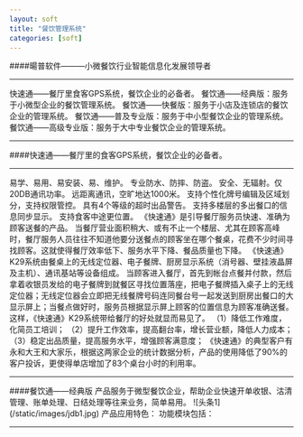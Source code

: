 ```yaml
---
layout: soft
title: "餐饮管理系统"
categories: [soft]
---
```

####暘普软件———小微餐饮行业智能信息化发展领导者
<hr/>
     快速通——餐厅里食客GPS系统，餐饮企业的必备者。
     餐饮通——经典版：服务于小微型企业的餐饮管理系统。
     餐饮通——快餐版：服务于小店及连锁店的餐饮企业的管理系统。
     餐饮通——普及专业版：服务于中小型餐饮企业的管理系统。
     餐饮通——高级专业版：服务于大中专业餐饮企业的管理系统。
<hr/>
####快速通——餐厅里的食客GPS系统，餐饮企业的必备者。
<hr/>
     易学、易用、易安装、易、维护。
     专业防水、防摔、防盗。
     安全、无辐射。仅20DB通讯功率。
     远距离通讯，空旷地达1000米。
     支持个性化牌号编辑及区域划分，支持权限管控。
     具有4个等级的超时出品警告。
     支持多楼层的多出餐口的信息同步显示。
     支持食客中途更位置。
   《快速通》是引导餐厅服务员快速、准确为顾客送餐的产品。
当餐厅营业面积稍大、或有不止一个楼层、尤其在顾客高峰时，餐厅服务人员往往不知道他要分送餐点的顾客坐在哪个餐桌，花费不少时间寻找顾客。这就使得餐厅效率低下、服务水平下降、餐品质量也下降。
   《快速通》K29系统由餐桌上的无线定位器、电子餐牌、厨房显示系统（消号器、壁挂液晶屏及主机）、通讯基站等设备组成。
    当顾客进入餐厅，首先到帐台点餐并付款，然后拿着收银员发给的电子餐牌到就餐区寻找位置落座，把电子餐牌插入桌子上的无线定位器；无线定位器会立即把无线餐牌号码连同餐台号一起发送到厨房出餐口的大显示屏上；当餐点做好时，服务员根据显示屏上顾客的位置信息为顾客准确送餐。
    这样，《快速通》K29系统带给餐厅的好处就显而易见了。
    （1）降低工作难度，化简员工培训；
    （2）提升工作效率，提高翻台率，增长营业额，降低人力成本； 
    （3）稳定出品质量，提高服务水平，增强顾客满意度；
    《快速通》的典型客户有永和大王和大家乐，根据这两家企业的统计数据分析，产品的使用降低了90%的客户投诉，更使得单店增加了83个桌台小时的利用率。
<hr/>
####餐饮通——经典版
    产品服务于微型餐饮企业，帮助企业快速开单收银、沽清管理、账单处理、日结处理等往来业务，简单易用。
	![头条1](/static/images/jdb1.jpg)
	产品应用特色：
	功能模块包括：
	
<hr/>














